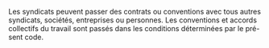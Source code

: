 Les syndicats peuvent passer des contrats ou conventions avec tous autres syndicats, sociétés, entreprises ou personnes.
Les conventions et accords collectifs du travail sont passés dans les conditions déterminées par le pré- sent code.